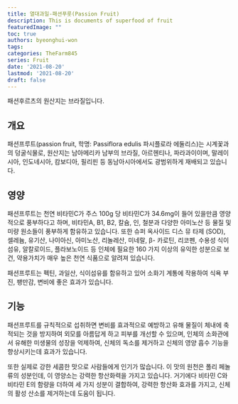 ```yaml
---
title: 열대과일-패션푸룻(Passion Fruit)
description: This is documents of superfood of fruit
featuredImage: ""
toc: true
authors: byeonghui-won
tags: 
categories: TheFarm845
series: Fruit
date: '2021-08-20'
lastmod: '2021-08-20'
draft: false
---
```


패션후르츠의 원산지는 브라질입니다.

## 개요 

패션프루트(passion fruit, 학명: Passiflora edulis 파시플로라 에둘리스)는 시계꽃과의 덩굴식물로, 원산지는 남아메리카 남부의 브라질, 아르헨티나, 파라과이이며, 말레이시아, 인도네시아, 캄보디아, 필리핀 등 동남아시아에서도 광범위하게 재배되고 있습니다. 

## 영양

패션프루트는 천연 비타민C가 주스 100g 당 비타민C가 34.6mg이 들어 있을만큼 영양적으로 풍부하다고 하며, 비타민A, B1, B2, 칼슘, 인, 철분과 다양한 아미노산 등 물질 및 미량 원소들이 풍부하게 함유하고 있습니다. 또한 슈퍼 옥사이드 디스 뮤 타제 (SOD), 셀레늄, 유기산, 나이아신, 아미노산, 리놀레산, 미네랄, β- 카로틴, 리코펜, 수용성 식이섬유, 알칼로이드, 플라보노이드 등 인체에 필요한 160 가지 이상의 유익한 성분으로 보건, 약용가치가 매우 높은 천연 식품으로 알려져 있습니다. 

패션프루트는 펙틴, 과일산, 식이섬유를 함유하고 있어 소화기 계통에 작용하여 식욕 부진, 팽만감, 변비에 좋은 효과가 있습니다.

## 기능

패션프루트를 규칙적으로 섭취하면 변비를 효과적으로 예방하고 유해 물질이 체내에 축적되는 것을 방지하여 외모를 아름답게 하고 피부를 개선할 수 있으며, 인체의 소화관에서 유해한 미생물의 성장을 억제하여, 신체의 독소를 제거하고 신체의 영양 흡수 기능을 향상시키는데 효과가 있습니다. 

또한 실제로 강한 세콤한 맛으로 사람들에게 인기가 많습니다. 이 맛의 원천은 폴리 페놀류의 성분인데, 이 영양소는 강력한 항산화력을 가지고 있습니다. 거기에다 비타민 C와 비타민 E의 함량을 더하여 세 가지 성분이 결합하여, 강력한 항산화 효과를 가지고, 신체의 활성 산소를 제거하는데 도움이 됩니다. 
